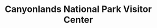 ---
title: "Canyonlands National Park Visitor Center"
url: /moab/canyonlands-national-park-visitor-center/
shop: Tickets
---